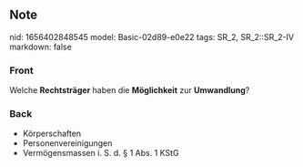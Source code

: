 ## Note
nid: 1656402848545
model: Basic-02d89-e0e22
tags: SR_2, SR_2::SR_2-IV
markdown: false

### Front
Welche <b>Rechtsträger</b> haben die <b>Möglichkeit</b> zur
<b>Umwandlung</b>?

### Back
<ul>
  <li>Körperschaften
  <li>Personenvereinigungen
  <li>Vermögensmassen i. S. d. § 1 Abs. 1 KStG
</ul>
